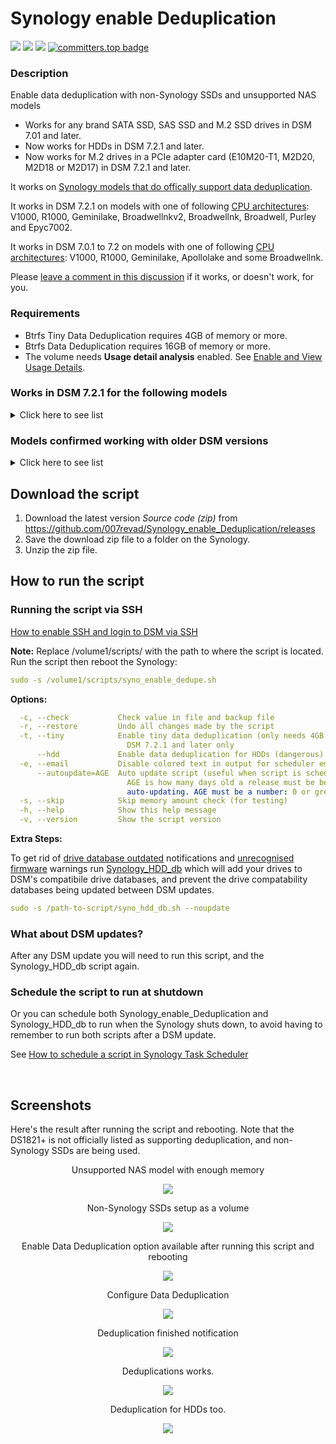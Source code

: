 # Synology enable Deduplication

<a href="https://github.com/007revad/Synology_enable_Deduplication/releases"><img src="https://img.shields.io/github/release/007revad/Synology_enable_Deduplication.svg"></a>
<a href="https://hits.seeyoufarm.com"><img src="https://hits.seeyoufarm.com/api/count/incr/badge.svg?url=https%3A%2F%2Fgithub.com%2F007revad%2FSynology_enable_Deduplicationh&count_bg=%2379C83D&title_bg=%23555555&icon=&icon_color=%23E7E7E7&title=views&edge_flat=false"/></a>
[![](https://img.shields.io/static/v1?label=Sponsor&message=%E2%9D%A4&logo=GitHub&color=%23fe8e86)](https://github.com/sponsors/007revad)
[![committers.top badge](https://user-badge.committers.top/australia/007revad.svg)](https://user-badge.committers.top/australia/007revad)

### Description

Enable data deduplication with non-Synology SSDs and unsupported NAS models

- Works for any brand SATA SSD, SAS SSD and M.2 SSD drives in DSM 7.01 and later.
- Now works for HDDs in DSM 7.2.1 and later.
- Now works for M.2 drives in a PCIe adapter card (E10M20-T1, M2D20, M2D18 or M2D17) in DSM 7.2.1 and later.

It works on [Synology models that do offically support data deduplication](https://kb.synology.com/en-global/DSM/tutorial/Which_models_support_data_deduplication).

It works in DSM 7.2.1 on models with one of following [CPU architectures](https://kb.synology.com/en-global/DSM/tutorial/What_kind_of_CPU_does_my_NAS_have): V1000, R1000, Geminilake, Broadwellnkv2, Broadwellnk, Broadwell, Purley and Epyc7002.

It works in DSM 7.0.1 to 7.2 on models with one of following [CPU architectures](https://kb.synology.com/en-global/DSM/tutorial/What_kind_of_CPU_does_my_NAS_have): V1000, R1000, Geminilake, Apollolake and some Broadwellnk.

Please [leave a comment in this discussion](https://github.com/007revad/Synology_enable_Deduplication/discussions/31) if it works, or doesn't work, for you.

### Requirements

- Btrfs Tiny Data Deduplication requires 4GB of memory or more.
- Btrfs Data Deduplication requires 16GB of memory or more.
- The volume needs **Usage detail analysis** enabled. See [Enable and View Usage Details](https://kb.synology.com/en-global/DSM/help/DSM/StorageManager/volume_view_usage?version=7).


### Works in DSM 7.2.1 for the following models

<details>
  <summary>Click here to see list</summary>

| Model      | CPU Arch      | DSM version                   | Works  | Notes |
|------------|---------------|-------------------------------|--------|-------|
| DS224+     | Geminilake    | DSM 7.2.1-69057 Update 1 to 3 | yes    | Use v1.2.14 or later |
| DS1823xs+  | V1000         | DSM 7.2.1-69057 Update 1 to 4 | yes    | Use v1.2.14 or later |
| DS923+     | R1000         | DSM 7.2.1-69057 Update 1 to 3 | yes    | Use v1.2.14 or later |
| DS723+     | R1000         | DSM 7.2.1-69057 Update 1 to 3 | yes    | Use v1.2.14 or later |
| DS423+     | Geminilake    | DSM 7.2.1-69057 Update 1 to 3 | yes    | Use v1.2.14 or later |
| DS3622xs+  | Broadwellnk   | DSM 7.2.1-69057 Update 1 to 4 | yes    | Use v1.2.14 or later |
| DS2422xs+  | V1000         | DSM 7.2.1-69057 Update 1 to 4 | yes    | Use v1.2.14 or later |
| DS1821+    | V1000         | DSM 7.2.1-69057 Update 1 to 3 | yes    | Use v1.2.14 or later |
| DS1621+    | V1000         | DSM 7.2.1-69057 Update 1 to 3 | yes    | Use v1.2.14 or later |
| DS1621xs+  | Broadwellnk   | DSM 7.2.1-69057 Update 1 to 3 | yes    | Use v1.2.14 or later |
| DS1522+    | R1000         | DSM 7.2.1-69057 Update 1 to 3 | yes    | Use v1.2.14 or later |
| DS1520+    | Geminilake    | DSM 7.2.1-69057 Update 1 to 3 | yes    | Use v1.2.14 or later |
| DS420+     | Geminilake    | DSM 7.2.1-69057 Update 1 to 3 | yes    | Use v1.2.14 or later |
| DS220+     | Geminilake    | DSM 7.2.1-69057 Update 1 to 3 | yes    | Use v1.2.14 or later |
| DS3018xs   | Broadwellnk   | DSM 7.2.1-69057 Update 1 to 3 | yes    | Use v1.2.14 or later |
| DS3017xsII | Broadwell     | DSM 7.2.1-69057 Update 1 to 3 | yes    | Use v1.2.14 or later |
| DS3017xs   | Broadwell     | DSM 7.2.1-69057 Update 1 to 3 | yes    | Use v1.2.14 or later |
| | | | | |
| DVA1622    | Geminilake    | DSM 7.2.1-69057 Update 1 to 3 | yes    | Use v1.2.14 or later |
| | | | | |
| RS2423xs+  | V1000         | DSM 7.2.1-69057 Update 1 to 3 | yes    | Use v1.2.14 or later |
| RS822xs+   | V1000         | DSM 7.2.1-69057 Update 1 to 3 | yes    | Use v1.2.14 or later |
| RS422xs+   | R1000         | DSM 7.2.1-69057 Update 1 to 3 | yes    | Use v1.2.14 or later |
| RS4021xs+  | Broadwellnk   | DSM 7.2.1-69057 Update 1 to 3 | yes    | Use v1.2.14 or later |
| RS3621RPxs | Broadwellnk   | DSM 7.2.1-69057 Update 1 to 3 | yes    | Use v1.2.14 or later |
| RS3621xs+  | Broadwellnk   | DSM 7.2.1-69057 Update 1 to 3 | yes    | Use v1.2.14 or later |
| RS2821RPxs+ | V1000        | DSM 7.2.1-69057 Update 1 to 3 | yes    | Use v1.2.14 or later |
| RS2421xs+  | V1000         | DSM 7.2.1-69057 Update 1 to 3 | yes    | Use v1.2.14 or later |
| RS1221xs+  | V1000         | DSM 7.2.1-69057 Update 1 to 3 | yes    | Use v1.2.14 or later |
| RS1619xs+  | Broadwellnk   | DSM 7.2.1-69057 Update 1 to 3 | yes    | Use v1.2.14 or later |
| RS3618xs   | Broadwell     | DSM 7.2.1-69057 Update 1 to 3 | yes    | Use v1.2.14 or later |
| RS3617xs+  | Broadwell     | DSM 7.2.1-69057 Update 1 to 3 | yes    | Use v1.2.14 or later |
| RS3617RPxs | Broadwell     | DSM 7.2.1-69057 Update 1 to 3 | yes    | Use v1.2.14 or later |
| RS18017xs+ | Broadwell     | DSM 7.2.1-69057 Update 1 to 3 | yes    | Use v1.2.14 or later |
| RS4017xs+  | Broadwell     | DSM 7.2.1-69057 Update 1 to 3 | yes    | Use v1.2.14 or later |
| | | | | |
| FS6400     | Purley        | DSM 7.2.1-69057 Update 1 to 3 | yes    | Use v1.2.14 or later |
| FS3600     | Broadwellnk   | DSM 7.2.1-69057 Update 1 to 3 | yes    | Use v1.2.14 or later |
| FS3410     | Broadwellnkv2 | DSM 7.2.1-69057 Update 1 to 3 | yes    | Use v1.2.14 or later |
| FS3400     | Broadwell     | DSM 7.2.1-69057 Update 1 to 3 | yes    | Use v1.2.14 or later |
| FS2500     | V1000         | DSM 7.2.1-69057 Update 1 to 3 | yes    | Use v1.2.14 or later |
| FS2017     | Broadwell     | DSM 7.2.1-69057 Update 1 to 3 | yes    | Use v1.2.14 or later |
| FS1018     | Broadwellnk   | DSM 7.2.1-69057 Update 1 to 3 | yes    | Use v1.2.14 or later |
| | | | | |
| HD6500     | Purley        | DSM 7.2.1-69057 Update 1 to 3 | yes    | Use v1.2.14 or later |
| | | | | |
| SA6400     | Epyc7002      | DSM 7.2.1-69057 Update 1 to 3 | yes    | Use v1.2.14 or later |
| SA3610     | Broadwellnkv2 | DSM 7.2.1-69057 Update 1 to 3 | yes    | Use v1.2.14 or later |
| SA3600     | Broadwellnk   | DSM 7.2.1-69057 Update 1 to 3 | yes    | Use v1.2.14 or later |
| SA3410     | Broadwellnkv2 | DSM 7.2.1-69057 Update 1 to 3 | yes    | Use v1.2.14 or later |
| SA3400     | Broadwellnk   | DSM 7.2.1-69057 Update 1 to 3 | yes    | Use v1.2.14 or later |

</details>


### Models confirmed working with older DSM versions

<details>
  <summary>Click here to see list</summary>

| Model      | CPU Arch      | DSM version                   | Works  | Notes |
|------------|---------------|-------------------------------|--------|-------|
| DS923+     | R1000         | DSM 7.2-64570 Update 1 to 3   | yes    | |
| DS923+     | R1000         | DSM 7.2-64570                 | yes    | |
| DS3622xs+  | Broadwellnk   | DSM 7.2-64570                 | **No** | Update to DSM 7.2.1 |
| DS3622xs+  | Broadwellnk   | DSM 7.2-64561                 | yes    | |
| DS3622xs+  | Broadwellnk   | DSM 7.1.1-42962 Update 1      | **No** | Update to DSM 7.2.1 |
| RS4021xs+  | Broadwellnk   | DSM 7.2-64570                 | **No** | Update to DSM 7.2.1 |
| RS4021xs+  | Broadwellnk   | DSM 7.1.1-42962 Update 2      | yes    | |
| DS1821+    | V1000         | DSM 7.2-64570 Update 1 to 3   | yes    | |
| DS1821+    | V1000         | DSM 7.2-64570                 | yes    | |
| DS1821+    | V1000         | DSM 7.2-64561                 | yes    | |
| DS1821+    | V1000         | DSM 7.1.1-42962 Update 4      | yes    | |
| DS1621xs+  | Broadwellnk   | DSM 7.2-64570 Update 3        | yes    | |
| DS1621xs+  | Broadwellnk   | DSM 7.2-64570                 | yes    | |
| DS920+     | Geminilake    | DSM 7.2-64570 Update 1 to 3   | yes    | |
| DS920+     | Geminilake    | DSM 7.2-64570                 | yes    | |
| DS720+     | Geminilake    | DSM 7.2-64570 Update 1 to 3   | yes    | |
| DS720+     | Geminilake    | DSM 7.2-64570                 | yes    | |
| DS3617xs   | Broadwell     |                               | **No** | Update to DSM 7.2.1 |
| | | | | |
|            | Apollolake    |                               | **No** | Apollolake not supported |
|            | Avoton        |                               | **No** | Avoton not supported |
|            | Denverton     |                               | **No** | Denverton not supported |

</details>


## Download the script

1. Download the latest version _Source code (zip)_ from https://github.com/007revad/Synology_enable_Deduplication/releases
2. Save the download zip file to a folder on the Synology.
3. Unzip the zip file.

## How to run the script

### Running the script via SSH

[How to enable SSH and login to DSM via SSH](https://kb.synology.com/en-global/DSM/tutorial/How_to_login_to_DSM_with_root_permission_via_SSH_Telnet)

**Note:** Replace /volume1/scripts/ with the path to where the script is located.
Run the script then reboot the Synology:
```YAML
sudo -s /volume1/scripts/syno_enable_dedupe.sh
```

**Options:**
```YAML
  -c, --check           Check value in file and backup file
  -r, --restore         Undo all changes made by the script
  -t, --tiny            Enable tiny data deduplication (only needs 4GB RAM)
                          DSM 7.2.1 and later only
      --hdd             Enable data deduplication for HDDs (dangerous)
  -e, --email           Disable colored text in output for scheduler emails
      --autoupdate=AGE  Auto update script (useful when script is scheduled)
                          AGE is how many days old a release must be before
                          auto-updating. AGE must be a number: 0 or greater
  -s, --skip            Skip memory amount check (for testing)
  -h, --help            Show this help message
  -v, --version         Show the script version
```

**Extra Steps:**

To get rid of <a href="images/notification.png">drive database outdated</a> notifications and <a href=images/before_running_syno_hdd_db.png>unrecognised firmware</a> warnings run <a href=https://github.com/007revad/Synology_HDD_db>Synology_HDD_db</a> which will add your drives to DSM's compatibile drive databases, and prevent the drive compatability databases being updated between DSM updates.

```YAML
sudo -s /path-to-script/syno_hdd_db.sh --noupdate
```

### What about DSM updates?

After any DSM update you will need to run this script, and the Synology_HDD_db script again. 

### Schedule the script to run at shutdown

Or you can schedule both Synology_enable_Deduplication and Synology_HDD_db to run when the Synology shuts down, to avoid having to remember to run both scripts after a DSM update.

See <a href=how_to_schedule.md/>How to schedule a script in Synology Task Scheduler</a>

<br>

## Screenshots

Here's the result after running the script and rebooting. Note that the DS1821+ is not officially listed as supporting deduplication, and non-Synology SSDs are being used.

<p align="center">Unsupported NAS model with enough memory</p>
<p align="center"><img src="/images/0_ds1821+.png"></p>

<p align="center">Non-Synology SSDs setup as a volume</p>
<p align="center"><img src="/images/1_ds1821+_dedupe_nvmes.png"></p>

<p align="center">Enable Data Deduplication option available after running this script and rebooting</p>
<p align="center"><img src="/images/3_ds1821+_dedupe_option_enabled.png"></p>

<p align="center">Configure Data Deduplication</p>
<p align="center"><img src="/images/4_ds1821+_dedupe_configure.png"></p>

<p align="center">Deduplication finished notification</p>
<p align="center"><img src="/images/5b_ds1821+_dedupe_notification.png"></p>

<p align="center">Deduplications works.</p>
<p align="center"><img src="/images/6b_ds1821+_dedupe_works.png"></p>

<p align="center">Deduplication for HDDs too.</p>
<p align="center"><img src="/images/hdd_dedupe.png"></p>
